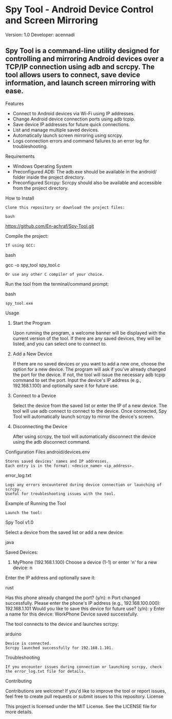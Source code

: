 # Spy Tool - Android Device Control and Screen Mirroring

Version: 1.0
Developer: acennadi

## Spy Tool is a command-line utility designed for controlling and mirroring Android devices over a TCP/IP connection using adb and scrcpy. The tool allows users to connect, save device information, and launch screen mirroring with ease.
Features

   - Connect to Android devices via Wi-Fi using IP addresses.
   - Change Android device connection ports using adb tcpip.
   - Save device IP addresses for future quick connections.
   - List and manage multiple saved devices.
   - Automatically launch screen mirroring using scrcpy.
   - Logs connection errors and command failures to an error log for troubleshooting.

Requirements

- Windows Operating System
- Preconfigured ADB: The adb.exe should be available in the android/ folder inside the project directory.
- Preconfigured Scrcpy: Scrcpy should also be available and accessible from the project directory.

How to Install

    Clone this repository or download the project files:

    bash

https://github.com/En-achraf/Spy-Tool.git

Compile the project:

    If using GCC:

bash

gcc -o spy_tool spy_tool.c

    Or use any other C compiler of your choice.

Run the tool from the terminal/command prompt:

bash

    spy_tool.exe

Usage
1. Start the Program

    Upon running the program, a welcome banner will be displayed with the current version of the tool.
    If there are any saved devices, they will be listed, and you can select one to connect to.

2. Add a New Device

    If there are no saved devices or you want to add a new one, choose the option for a new device.
    The program will ask if you've already changed the port for the device. If not, the tool will issue the necessary adb tcpip command to set the port.
    Input the device's IP address (e.g., 192.168.1.100) and optionally save it for future use.

3. Connect to a Device

    Select the device from the saved list or enter the IP of a new device.
    The tool will use adb connect to connect to the device.
    Once connected, Spy Tool will automatically launch scrcpy to mirror the device's screen.

4. Disconnecting the Device

    After using scrcpy, the tool will automatically disconnect the device using the adb disconnect command.

Configuration Files
android/devices.env

    Stores saved devices' names and IP addresses.
    Each entry is in the format: <device_name> <ip_address>.

error_log.txt

    Logs any errors encountered during device connection or launching of scrcpy.
    Useful for troubleshooting issues with the tool.

Example of Running the Tool

    Launch the tool:

Spy Tool v1.0

Select a device from the saved list or add a new device:

java

Saved Devices:
1. MyPhone (192.168.1.100)
Choose a device (1-1) or enter 'n' for a new device: n

Enter the IP address and optionally save it:

rust

Has this phone already changed the port? (y/n): n
Port changed successfully.
Please enter the phone's IP address (e.g., 192.168.100.000): 192.168.1.101
Would you like to save this device for future use? (y/n): y
Enter a name for this device: WorkPhone
Device saved successfully.

The tool connects to the device and launches scrcpy:

arduino

    Device is connected.
    Scrcpy launched successfully for 192.168.1.101.

Troubleshooting

    If you encounter issues during connection or launching scrcpy, check the error_log.txt file for details.

Contributing

Contributions are welcome! If you'd like to improve the tool or report issues, feel free to create pull requests or submit issues to this repository.
License

This project is licensed under the MIT License. See the LICENSE file for more details.

